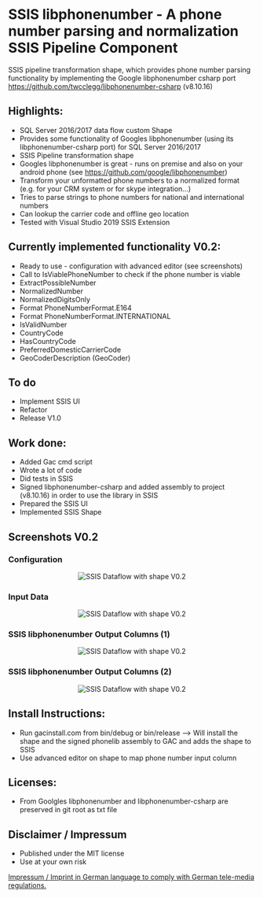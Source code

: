 # SSIS libphonenumber - A phone number parsing and normalization SSIS Pipeline Component
SSIS pipeline transformation shape, which provides phone number parsing functionality by implementing the Google libphonenumber csharp port https://github.com/twcclegg/libphonenumber-csharp (v8.10.16)

## Highlights:
* SQL Server 2016/2017 data flow custom Shape
* Provides some functionality of Googles libphonenumber (using its libphonenumber-csharp port) for SQL Server 2016/2017
* SSIS Pipeline transformation shape
* Googles libphonenumber is great - runs on premise and also on your android phone (see https://github.com/google/libphonenumber)
* Transform your unformatted phone numbers to a normalized format (e.g. for your CRM system or for skype integration...)
* Tries to parse strings to phone numbers for national and international numbers
* Can lookup the carrier code and offline geo location
* Tested with Visual Studio 2019 SSIS Extension

## Currently implemented functionality V0.2:
* Ready to use - configuration with advanced editor (see screenshots)
* Call to IsViablePhoneNumber to check if the phone number is viable
* ExtractPossibleNumber
* NormalizedNumber
* NormalizedDigitsOnly
* Format PhoneNumberFormat.E164
* Format PhoneNumberFormat.INTERNATIONAL
* IsValidNumber
* CountryCode
* HasCountryCode
* PreferredDomesticCarrierCode
* GeoCoderDescription (GeoCoder)

## To do
* Implement SSIS UI
* Refactor
* Release V1.0

## Work done:
* Added Gac cmd script
* Wrote a lot of code
* Did tests in SSIS
* Signed libphonenumber-csharp and added assembly to project (v8.10.16) in order to use the library in SSIS
* Prepared the SSIS UI
* Implemented SSIS Shape

## Screenshots V0.2

### Configuration
<p align="center">
  <img src="../master/Screenshots/1_Capture_V0.2-0.JPG" title="SSIS Dataflow with shape V0.2">
</p>

### Input Data
<p align="center">
  <img src="../master/Screenshots/1_Capture_V0.2-1.JPG" title="SSIS Dataflow with shape V0.2">
</p>

### SSIS libphonenumber Output Columns (1)
<p align="center">
  <img src="../master/Screenshots/1_Capture_V0.2-2.JPG" title="SSIS Dataflow with shape V0.2">
</p>

### SSIS libphonenumber Output Columns (2)
<p align="center">
  <img src="../master/Screenshots/1_Capture_V0.2-3.JPG" title="SSIS Dataflow with shape V0.2">
</p>

## Install Instructions:
* Run gacinstall.com from bin/debug or bin/release --> Will install the shape and the signed phonelib assembly to GAC and adds the shape to SSIS
* Use advanced editor on shape to map phone number input column

## Licenses:
* From Goolgles libphonenumber and libphonenumber-csharp are preserved in git root as txt file

## Disclaimer / Impressum

* Published under the MIT license
* Use at your own risk

<a href="https://github.com/ChrisMayor/Impressum">Impressum / Imprint in German language to comply with German tele-media regulations.</a>
